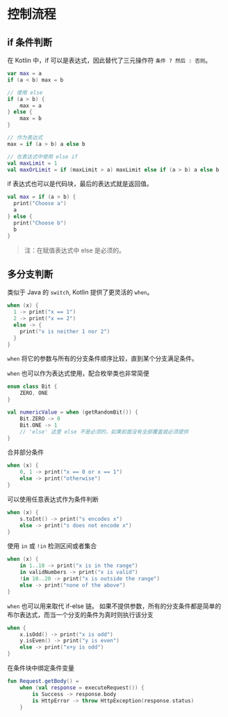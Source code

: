 # 控制流程

## if 条件判断

在 Kotlin 中，if 可以是表达式，因此替代了三元操作符 `条件 ? 然后 : 否则`。

```kotlin
var max = a
if (a < b) max = b

// 使用 else
if (a > b) {
    max = a
} else {
    max = b
}

// 作为表达式
max = if (a > b) a else b

// 在表达式中使用 else if
val maxLimit = 1
val maxOrLimit = if (maxLimit > a) maxLimit else if (a > b) a else b
```

if 表达式也可以是代码块，最后的表达式就是返回值。

```kotlin
val max = if (a > b) {
  print("Choose a")
  a
} else {
  print("Choose b")
  b
}
```

> 注：在赋值表达式中 else 是必须的。

## 多分支判断

类似于 Java 的 `switch`, Kotlin 提供了更灵活的 `when`。

```kotlin
when (x) {
  1 -> print("x == 1")
  2 -> print("x == 2")
  else -> {
    print("x is neither 1 nor 2")
  }
}
```

`when` 将它的参数与所有的分支条件顺序比较，直到某个分支满足条件。

`when` 也可以作为表达式使用，配合枚举类也非常简便

```kotlin
enum class Bit {
    ZERO, ONE
}

val numericValue = when (getRandomBit()) {
    Bit.ZERO -> 0
    Bit.ONE -> 1
    // 'else' 这里 else 不是必须的，如果前面没有全部覆盖就必须提供
}
```

合并部分条件

```kotlin
when (x) {
    0, 1 -> print("x == 0 or x == 1")
    else -> print("otherwise")
}
```

可以使用任意表达式作为条件判断

```kotlin
when (x) {
    s.toInt() -> print("s encodes x")
    else -> print("s does not encode x")
}
```

使用 `in` 或 `!in` 检测区间或者集合

```kotlin
when (x) {
    in 1..10 -> print("x is in the range")
    in validNumbers -> print("x is valid")
    !in 10..20 -> print("x is outside the range")
    else -> print("none of the above")
}
```

`when` 也可以用来取代 if-else 链。 如果不提供参数，所有的分支条件都是简单的布尔表达式，而当一个分支的条件为真时则执行该分支

```kotlin
when {
    x.isOdd() -> print("x is odd")
    y.isEven() -> print("y is even")
    else -> print("x+y is odd")
}
```

在条件块中绑定条件变量

```kotlin
fun Request.getBody() =
    when (val response = executeRequest()) {
        is Success -> response.body
        is HttpError -> throw HttpException(response.status)
    }
```

